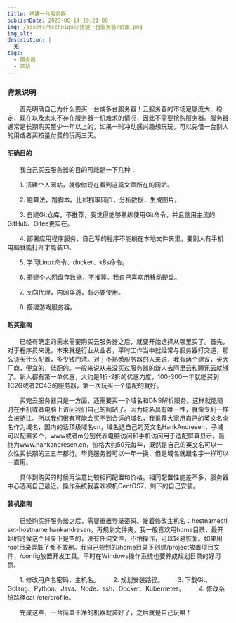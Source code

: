 ```yaml
---
title: 搭建一台服务器
publishDate: 2023-06-14 19:21:00
img: /assets/technique/搭建一台服务器/封面.png
img_alt: 
description: |
  无
tags:
  - 服务器
  - 网站
---
```


### 背景说明

　　首先明确自己为什么要买一台或多台服务器！云服务器的市场足够庞大、稳定，现在以及未来不存在服务器一机难求的情况，因此不需要抢购服务器。服务器通常是长期购买至少一年以上的，如果一时冲动感兴趣想玩玩，可以先借一台别人的用或者买按量付费的玩两三天。

#### 明确目的

　　我自己买云服务器的目的可能是一下几种：

　　1. 搭建个人网站，就像你现在看到这篇文章所在的网站。

　　2. 跑算法，跑脚本。比如抓取网页，分析数据，生成图片。

　　3. 自建Git仓库，不推荐，我觉得能够熟练使用Git命令，并且使用主流的GitHub、Gitee更实在。

　　4. 部署应用程序服务，自己写的程序不能躺在本地文件夹里，要别人有手机电脑就能打开才能装13。

　　5. 学习Linux命令、docker、k8s命令。

　　6. 搭建个人网盘存数据，不推荐。我自己喜欢用移动硬盘。

　　7. 反向代理，内网穿透，有必要使用。

　　8. 搭建游戏服务器。

#### 购买指南

　　已经有确定的需求需要购买云服务器之后，就要开始选择从哪里买了。首先，对于程序员来说，本来就是行业从业者，平时工作当中就经常与服务器打交道，那么该买什么配置，多少钱门清。对于不熟悉服务器的人来说，我有两个建议，买大厂商，便宜的，低配的。一般来说从来没买过服务器的新人去阿里云和腾讯云就够了。新人都有第一单优惠，大约是1折-2折的优惠力度，100-300一年就能买到1C2G或者2C4G的服务器，第一次玩买一个低配的就好。

　　买完云服务器只是一方面，还需要买一个域名和DNS解析服务。这样就能随时在手机或者电脑上访问我们自己的网站了。因为域名具有唯一性，就像专利一样会被抢注。所以我们很有可能会买不到合适的域名，我推荐大家用自己的英文名全名作为域名，国内的话顶级域名cn，域名选自己的英文名HankAndresen，子域可以配置多个，www或者m分别代表电脑访问和手机访问用于适配屏幕显示。最终为www.hankandresen.cn，价格大约50元每年，既然是自己的英文名可以一次性买长期的三五年都行。毕竟服务器可以一年一换，但是域名就跟名字一样可以一直用。

　　具体到购买的时候再注意比较相同配置和价格。相同配置性能差不多，服务器中心选离自己最近。操作系统我喜欢裸机CentOS7，剩下的自己安装。

#### 装机指南

　　已经购买好服务器之后，需要重置登录密码。接着修改主机名：hostnamectl set-hostname hankandresen。再规划文件夹，我一般喜欢用home目录，最开始的时候这个目录下是空的，没有任何文件，不怕操作，可以轻易恢复。如果用root目录弄脏了都不敢删。我自己规划的/home目录下创建/project放置项目文件，/config放置开发工具。平时在Windows操作系统也要养成规划目录的好习惯。

　　1. 修改用户名密码，主机名。
　　2. 规划安装路径。
　　3. 下载Git、Golang、Python、Java、Node、ssh、Docker、Kubernetes。
　　4. 修改系统路径cat /etc/profile。

　　完成这些，一台简单干净的机器就装好了，之后就是自己玩咯！

